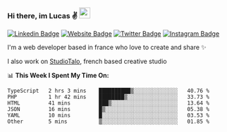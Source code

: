 ### Hi there, im Lucas ✌️ <img src="https://media.giphy.com/media/hvRJCLFzcasrR4ia7z/giphy.gif" width="25px">
[![Linkedin Badge](https://img.shields.io/badge/-LinkedIn-0e76a8?style=flat-square&logo=Linkedin&logoColor=white)](https://www.linkedin.com/in/lucasbellier/)
[![Website Badge](https://img.shields.io/badge/Website-3b5998?style=flat-square&logo=google-chrome&logoColor=white)](https://lucasblr.fr)
[![Twitter Badge](https://img.shields.io/badge/-Twitter-00acee?style=flat-square&logo=Twitter&logoColor=white)](https://twitter.com/ImJustLucas_)
[![Instagram Badge](https://img.shields.io/badge/-Instagram-e4405f?style=flat-square&logo=Instagram&logoColor=white)](https://instagram.com/luuucas.blr/)

I'm a web developer based in france who love to create and share ✨

I also work on [StudioTalo](https://talodev.fr), french based creative studio

📊 **This Week I Spent My Time On:**
<!--START_SECTION:waka-->

```text
TypeScript   2 hrs 3 mins    ██████████▒░░░░░░░░░░░░░░   40.76 %
PHP          1 hr 42 mins    ████████▒░░░░░░░░░░░░░░░░   33.73 %
HTML         41 mins         ███▒░░░░░░░░░░░░░░░░░░░░░   13.64 %
JSON         16 mins         █▒░░░░░░░░░░░░░░░░░░░░░░░   05.38 %
YAML         10 mins         █░░░░░░░░░░░░░░░░░░░░░░░░   03.53 %
Other        5 mins          ▒░░░░░░░░░░░░░░░░░░░░░░░░   01.85 %
```

<!--END_SECTION:waka-->
